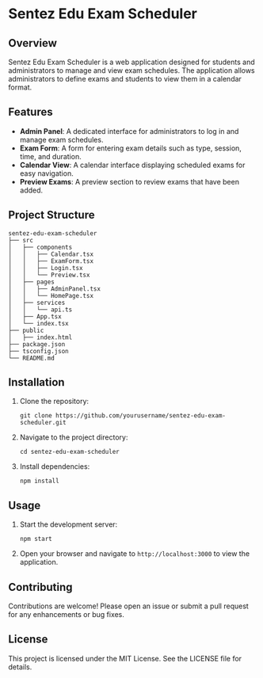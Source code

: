 # Sentez Edu Exam Scheduler

## Overview
Sentez Edu Exam Scheduler is a web application designed for students and administrators to manage and view exam schedules. The application allows administrators to define exams and students to view them in a calendar format.

## Features
- **Admin Panel**: A dedicated interface for administrators to log in and manage exam schedules.
- **Exam Form**: A form for entering exam details such as type, session, time, and duration.
- **Calendar View**: A calendar interface displaying scheduled exams for easy navigation.
- **Preview Exams**: A preview section to review exams that have been added.

## Project Structure
```
sentez-edu-exam-scheduler
├── src
│   ├── components
│   │   ├── Calendar.tsx
│   │   ├── ExamForm.tsx
│   │   ├── Login.tsx
│   │   └── Preview.tsx
│   ├── pages
│   │   ├── AdminPanel.tsx
│   │   └── HomePage.tsx
│   ├── services
│   │   └── api.ts
│   ├── App.tsx
│   └── index.tsx
├── public
│   ├── index.html
├── package.json
├── tsconfig.json
└── README.md
```

## Installation
1. Clone the repository:
   ```
   git clone https://github.com/yourusername/sentez-edu-exam-scheduler.git
   ```
2. Navigate to the project directory:
   ```
   cd sentez-edu-exam-scheduler
   ```
3. Install dependencies:
   ```
   npm install
   ```

## Usage
1. Start the development server:
   ```
   npm start
   ```
2. Open your browser and navigate to `http://localhost:3000` to view the application.

## Contributing
Contributions are welcome! Please open an issue or submit a pull request for any enhancements or bug fixes.

## License
This project is licensed under the MIT License. See the LICENSE file for details.